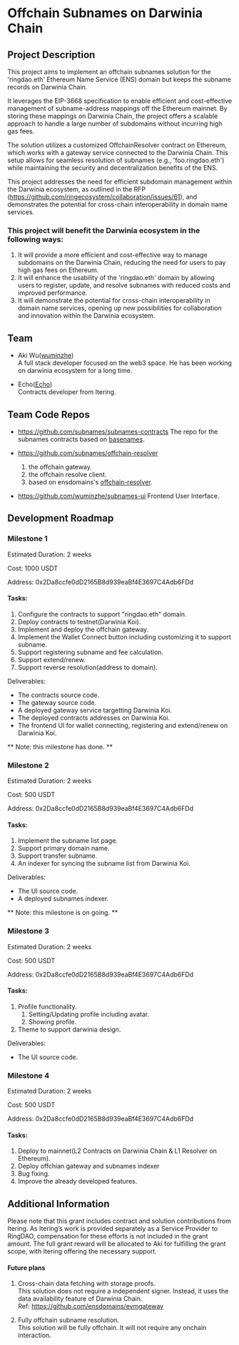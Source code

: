 # Offchain Subnames on Darwinia Chain

## Project Description

This project aims to implement an offchain subnames solution for the 'ringdao.eth' Ethereum Name Service (ENS) domain but keeps the subname records on Darwinia Chain. 

It leverages the EIP-3668 specification to enable efficient and cost-effective management of subname-address mappings off the Ethereum mainnet. By storing these mappings on Darwinia Chain, the project offers a scalable approach to handle a large number of subdomains without incurring high gas fees.

The solution utilizes a customized OffchainResolver contract on Ethereum, which works with a gateway service connected to the Darwinia Chain. This setup allows for seamless resolution of subnames (e.g., 'foo.ringdao.eth') while maintaining the security and decentralization benefits of the ENS.

This project addresses the need for efficient subdomain management within the Darwinia ecosystem, as outlined in the RFP (https://github.com/ringecosystem/collaboration/issues/61), and demonstrates the potential for cross-chain interoperability in domain name services.

### This project will benefit the Darwinia ecosystem in the following ways:

1. It will provide a more efficient and cost-effective way to manage subdomains on the Darwinia Chain, reducing the need for users to pay high gas fees on Ethereum.
2. It will enhance the usability of the 'ringdao.eth' domain by allowing users to register, update, and resolve subnames with reduced costs and improved performance.
3. It will demonstrate the potential for cross-chain interoperability in domain name services, opening up new possibilities for collaboration and innovation within the Darwinia ecosystem.

## Team

- Aki Wu([wuminzhe](https://github.com/wuminzhe))  
  A full stack developer focused on the web3 space. He has been working on darwinia ecosystem for a long time.

- Echo([Echo](https://github.com/hujw77))  
  Contracts developer from Itering.


## Team Code Repos

- https://github.com/subnames/subnames-contracts
  The repo for the subnames contracts based on [basenames](https://github.com/base-org/basenames).

- https://github.com/subnames/offchain-resolver  
  1. the offchain gateway.
  2. the offchain resolve client.
  3. based on ensdomains's [offchain-resolver](https://github.com/ensdomains/offchain-resolver).

- https://github.com/wuminzhe/subnames-ui
  Frontend User Interface.

## Development Roadmap

### Milestone 1

Estimated Duration: 2 weeks

Cost: 1000 USDT

Address: 0x2Da8ccfe0dD2165B8d939eaBf4E3697C4Adb6FDd

#### Tasks:

1. Configure the contracts to support "ringdao.eth" domain.
2. Deploy contracts to testnet(Darwinia Koi).
3. Implement and deploy the offchain gateway.
4. Implement the Wallet Connect button including customizing it to support subname.
5. Support registering subname and fee calculation.
6. Support extend/renew.
7. Support reverse resolution(address to domain).

Deliverables:

- The contracts source code.
- The gateway source code.
- A deployed gateway service targetting Darwinia Koi.
- The deployed contracts addresses on Darwinia Koi.
- The frontend UI for wallet connecting, registering and extend/renew on Darwinia Koi.

** Note: this milestone has done. **

### Milestone 2

Estimated Duration: 2 weeks

Cost: 500 USDT

Address: 0x2Da8ccfe0dD2165B8d939eaBf4E3697C4Adb6FDd

#### Tasks:

1. Implement the subname list page.
2. Support primary domain name.
3. Support transfer subname.
4. An indexer for syncing the subname list from Darwinia Koi.

Deliverables:

- The UI source code.
- A deployed subnames indexer.

** Note: this milestone is on going. **

### Milestone 3

Estimated Duration: 2 weeks

Cost: 500 USDT

Address: 0x2Da8ccfe0dD2165B8d939eaBf4E3697C4Adb6FDd

#### Tasks:

1. Profile functionality.
   1. Setting/Updating profile including avatar.
   2. Showing profile.
3. Theme to support darwinia design.

Deliverables:

- The UI source code.

### Milestone 4

Estimated Duration: 2 weeks

Cost: 500 USDT

Address: 0x2Da8ccfe0dD2165B8d939eaBf4E3697C4Adb6FDd

#### Tasks:

1. Deploy to mainnet(L2 Contracts on Darwinia Chain & L1 Resolver on Ethereum).
2. Deploy offchian gateway and subnames indexer
3. Bug fixing.  
4. Improve the already developed features.  

## Additional Information

Please note that this grant includes contract and solution contributions from Itering. As Itering’s work is provided separately as a Service Provider to RingDAO, compensation for these efforts is not included in the grant amount. The full grant reward will be allocated to Aki for fulfilling the grant scope, with Itering offering the necessary support.

#### Future plans

1. Cross-chain data fetching with storage proofs.  
   This solution does not require a independent signer. Instead, it uses the data availability feature of Darwinia Chain.  
   Ref: https://github.com/ensdomains/evmgateway

2. Fully offchain subname resolution.  
   This solution will be fully offchain. It will not require any onchain interaction.

